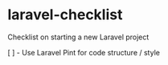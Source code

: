 # laravel-checklist
Checklist on starting a new Laravel project

[ ] - Use Laravel Pint for code structure / style
